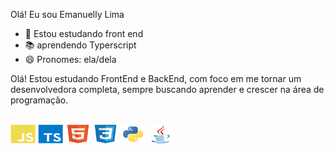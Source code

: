 Olá! Eu sou Emanuelly Lima

- 🌱 Estou estudando front end
- 📚 aprendendo Typerscript
- 😄 Pronomes: ela/dela

Olá! Estou estudando FrontEnd e BackEnd, com foco em me tornar um desenvolvedora completa, sempre buscando aprender e crescer na área de programação.

<div style="display: inline_block"><br>
  <img align="center" alt="Emanuelly-Js" height="30" width="40" src="https://raw.githubusercontent.com/devicons/devicon/master/icons/javascript/javascript-plain.svg">
  <img align="center" alt="Emanuelly-Ts" height="30" width="40" src="https://raw.githubusercontent.com/devicons/devicon/master/icons/typescript/typescript-plain.svg">
  <img align="center" alt="Emanuelly-HTML" height="30" width="40" src="https://raw.githubusercontent.com/devicons/devicon/master/icons/html5/html5-original.svg">
  <img align="center" alt="Emanuelly-CSS" height="30" width="40" src="https://raw.githubusercontent.com/devicons/devicon/master/icons/css3/css3-original.svg">
  <img align="center" alt="Emanuelly-Python" height="30" width="40" src="https://raw.githubusercontent.com/devicons/devicon/master/icons/python/python-original.svg">
  <img align="center" alt="Emanuelly-Java" height="30" width="40" src="https://raw.githubusercontent.com/devicons/devicon/master/icons/java/java-original.svg">

</div>
  
  
